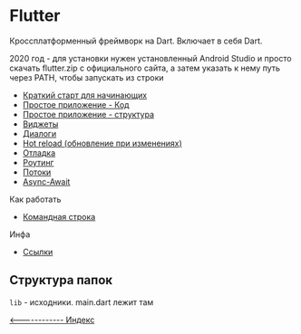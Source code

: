 # Flutter

Кроссплатформенный фреймворк на Dart. Включает в себя Dart.

2020 год - для установки нужен установленный Android Studio и просто скачать flutter.zip с официального сайта, а затем указать к нему путь через PATH, чтобы запускать из строки

- [Краткий старт для начинающих](start.md)
- [Простое приложение - Код](app-basic.md)
- [Простое приложение - структура](app-basic-structure.md)
- [Виджеты](widgets/README.md)
- [Диалоги](dialogs/README.md)
- [Hot reload (обновление при изменениях)](hot-reload.md)
- [Отладка](debug.md)
- [Роутинг](routes.md)
- [Потоки](threads.md)
- [Async-Await](async.md)

Как работать
- [Командная строка](cli.md)

Инфа
- [Ссылки](links.md)

## Структура папок
`lib` - исходники. main.dart лежит там

[<------------ Индекс ](../README.md)
